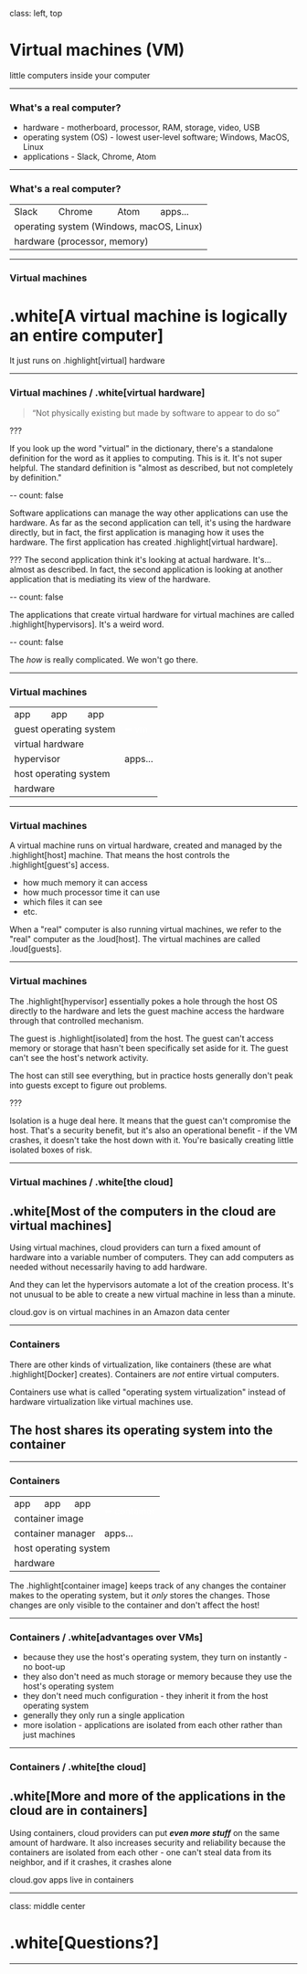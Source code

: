 class: left, top
# Virtual machines (VM)
little computers inside your computer

---

### What's a real computer?

* hardware - motherboard, processor, RAM, storage, video, USB
* operating system (OS) - lowest user-level software; Windows, MacOS, Linux
* applications - Slack, Chrome, Atom

---

### What's a real computer?

<table>
  <tr class="apps">
    <td>Slack</td>
    <td>Chrome</td>
    <td>Atom</td>
    <td>apps...</td>
  </tr>
  <tr class="os">
    <td colspan="4">operating system (Windows, macOS, Linux)</td>
  </tr>
  <tr class="hardware">
    <td colspan="4">hardware (processor, memory)</td>
  </tr>
</table>

---

### Virtual machines

# .white[A virtual machine is logically an entire computer]

It just runs on .highlight[virtual] hardware

---

### Virtual machines / .white[virtual hardware]

> &ldquo;Not physically existing but made by software to appear to do so&rdquo;

???

If you look up the word "virtual" in the dictionary, there's a standalone definition
for the word as it applies to computing.  This is it.  It's not super helpful.  The
standard definition is "almost as described, but not completely by definition."

--
count: false

Software applications can manage the way other applications can use the hardware.
As far as the second application can tell, it's using the hardware directly, but
in fact, the first application is managing how it uses the hardware.  The first
application has created .highlight[virtual hardware].

???
The second application think it's looking at actual hardware. It's...  almost as
described.  In fact, the second application is looking at another application that
is mediating its view of the hardware.

--
count: false

The applications that create virtual hardware for virtual machines are called
.highlight[hypervisors]. It's a weird word.

--
count: false

The *how* is really complicated.  We won't go there.

---

### Virtual machines

<table>
  <tr class="apps">
    <td>app</td>
    <td>app</td>
    <td>app</td>
    <td rowspan="3" style="background: transparent; color: white;">⬅ vm</td>
  </tr>
  <tr class="os">
    <td colspan="3">guest operating system</td>
  </tr>
  <tr class="hardware">
    <td colspan="3">virtual hardware</td>
  </tr>
  <tr class="apps">
    <td colspan="3">hypervisor</td>
    <td>apps...</td>
  </tr>
  <tr class="os">
    <td colspan="4">host operating system</td>
  </tr>
  <tr class="hardware">
    <td colspan="4">hardware</td>
  </tr>
</table>

---

### Virtual machines

A virtual machine runs on virtual hardware, created and managed by the .highlight[host]
machine.  That means the host controls the .highlight[guest's] access.

* how much memory it can access
* how much processor time it can use
* which files it can see
* etc.

When a "real" computer is also running virtual machines, we refer to the
"real" computer as the .loud[host].  The virtual machines are called
.loud[guests].

---

### Virtual machines

The .highlight[hypervisor] essentially pokes a hole through the host OS directly to the hardware
and lets the guest machine access the hardware through that controlled mechanism.

The guest is .highlight[isolated] from the host.  The guest can't access
memory or storage that hasn't been specifically set aside for it.  The guest can't
see the host's network activity.

The host can still see everything, but in practice hosts generally don't peak into
guests except to figure out problems.

???

Isolation is a huge deal here.  It means that the guest can't compromise the host.  That's
a security benefit, but it's also an operational benefit - if the VM crashes, it doesn't
take the host down with it.  You're basically creating little isolated boxes of risk.

---

### Virtual machines / .white[the cloud]

## .white[Most of the computers in the cloud are virtual machines]

Using virtual machines, cloud providers can turn a fixed amount of hardware into a
variable number of computers.  They can add computers as needed without necessarily
having to add hardware.

And they can let the hypervisors automate a lot of the creation process.  It's not unusual
to be able to create a new virtual machine in less than a minute.

cloud.gov is on virtual machines in an Amazon data center

---

### Containers

There are other kinds of virtualization, like containers (these are what
.highlight[Docker] creates).  Containers are *not* entire virtual computers.

Containers use what is called "operating system virtualization" instead of
hardware virtualization like virtual machines use.

## The host shares its operating system into the container

---

### Containers

<table>
  <tr class="apps">
    <td>app</td>
    <td>app</td>
    <td>app</td>
    <td rowspan="2" style="background: transparent; color: white;">⬅ container</td>
  </tr>
  <tr class="hardware">
    <td colspan="3">container image</td>
  </tr>
  <tr class="apps">
    <td colspan="3">container manager</td>
    <td>apps...</td>
  </tr>
  <tr class="os">
    <td colspan="4">host operating system</td>
  </tr>
  <tr class="hardware">
    <td colspan="4">hardware</td>
  </tr>
</table>

The .highlight[container image] keeps track of any changes the container makes to the
operating system, but it _only_ stores the changes. Those changes are only visible to
the container and don't affect the host!

---

### Containers / .white[advantages over VMs]

* because they use the host's operating system, they turn on instantly - no boot-up
* they also don't need as much storage or memory because they use the host's operating system
* they don't need much configuration - they inherit it from the host operating system
* generally they only run a single application
* more isolation - applications are isolated from each other rather than just machines

---

### Containers / .white[the cloud]

## .white[More and more of the applications in the cloud are in containers]

Using containers, cloud providers can put ***even more stuff*** on the same amount of hardware.
It also increases security and reliability because the containers are isolated from each other -
one can't steal data from its neighbor, and if it crashes, it crashes alone

cloud.gov apps live in containers

---
class: middle center
# .white[Questions?]

---
